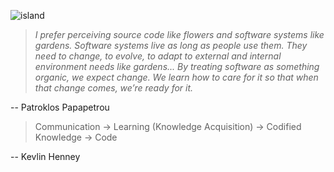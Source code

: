 ![island](https://user-images.githubusercontent.com/7648805/133950534-1be274cd-a5f7-406e-9ab2-5884aae10b8b.png)



> *I prefer perceiving source code like flowers and software systems like gardens. Software systems live as long as people use them. They need to change, to evolve, to adapt to external and internal environment needs like gardens... By treating software as something organic, we expect change. We learn how to care for it so that when that change comes, we’re ready for it.*

-- Patroklos Papapetrou


> Communication -> Learning (Knowledge Acquisition) -> Codified Knowledge -> Code

-- Kevlin Henney

